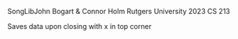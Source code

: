 SongLibJohn Bogart & Connor Holm
Rutgers University
2023
CS 213

Saves data upon closing with x in top corner